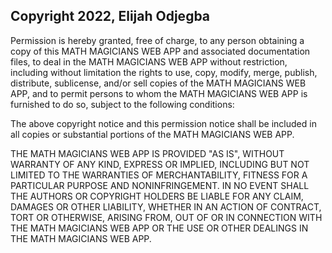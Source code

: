 ## Copyright 2022, Elijah Odjegba


Permission is hereby granted, free of charge, to any person obtaining a copy of this MATH MAGICIANS WEB APP and associated documentation files, to deal in the MATH MAGICIANS WEB APP without restriction, including without limitation the rights to use, copy, modify, merge, publish, distribute, sublicense, and/or sell copies of the MATH MAGICIANS WEB APP, and to permit persons to whom the MATH MAGICIANS WEB APP is furnished to do so, subject to the following conditions:

The above copyright notice and this permission notice shall be included in all copies or substantial portions of the MATH MAGICIANS WEB APP.

THE MATH MAGICIANS WEB APP IS PROVIDED "AS IS", WITHOUT WARRANTY OF ANY KIND, EXPRESS OR IMPLIED, INCLUDING BUT NOT LIMITED TO THE WARRANTIES OF MERCHANTABILITY, FITNESS FOR A PARTICULAR PURPOSE AND NONINFRINGEMENT. IN NO EVENT SHALL THE AUTHORS OR COPYRIGHT HOLDERS BE LIABLE FOR ANY CLAIM, DAMAGES OR OTHER LIABILITY, WHETHER IN AN ACTION OF CONTRACT, TORT OR OTHERWISE, ARISING FROM, OUT OF OR IN CONNECTION WITH THE MATH MAGICIANS WEB APP OR THE USE OR OTHER DEALINGS IN THE MATH MAGICIANS WEB APP.